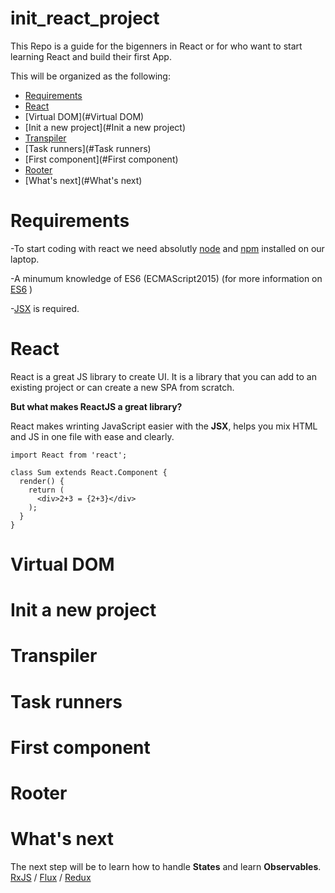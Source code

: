 # init_react_project
This Repo is a guide for the bigenners in React or for who want to start learning React and build their first App.

This will be organized as the following:

- [Requirements](#Requirements)
- [React](#React)
- [Virtual DOM](#Virtual DOM)
- [Init a new project](#Init a new project)
- [Transpiler](#Transpiler)
- [Task runners](#Task runners)
- [First component](#First component)
- [Rooter](#Rooter)
- [What's next](#What's next)

# Requirements

-To start coding with react we need absolutly [node][5] and [npm][6] installed on our laptop.

-A minumum knowledge of ES6 (ECMAScript2015) (for more information on [ES6][1] )

-[JSX][7] is required.

# React
React is a great JS library to create UI. It is a library that you can add to an existing project or can create a new SPA from scratch.

**But what makes ReactJS a great library?**

React makes wrinting JavaScript easier with the **JSX**, helps you mix HTML and JS in one file with ease and clearly.
```
import React from 'react';

class Sum extends React.Component {
  render() {
    return (
      <div>2+3 = {2+3}</div>
    );
  }
}
```

# Virtual DOM

# Init a new project

# Transpiler

# Task runners

# First component

# Rooter

# What's next

The next step will be to learn how to handle **States** and learn **Observables**. [RxJS][4] / [Flux][3] / [Redux][2]

[1]: https://github.com/bevacqua/es6 "ES6"
[2]: https://github.com/reactjs/redux "Redux"
[3]: https://github.com/facebook/flux "Flux"
[4]: https://github.com/ReactiveX/rxjs "RxJS"
[5]: https://github.com/nodejs/node "node"
[6]: https://github.com/npm/npm "npm"
[7]: https://github.com/jsx/JSX "JSX"
